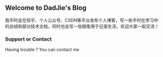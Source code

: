 ## Welcome to DadJie's Blog

我平时会在知乎、个人公众号、CSDN等平台发布个人博客，写一些平时在学习中的总结和部分技术文档，同时也会写一些随笔用于记录生活，欢迎大家一起交流！





### Support or Contact

Having trouble ? 
You can contact me
